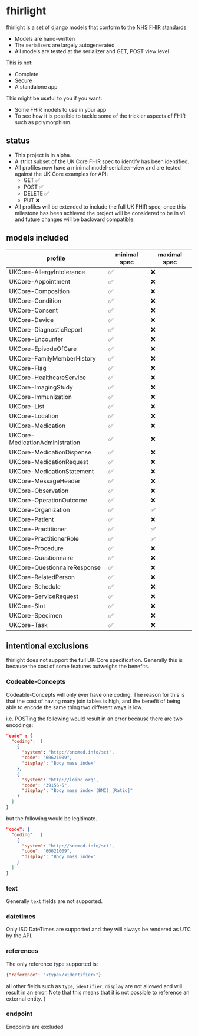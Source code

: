 # fhirlight

fhirlight is a set of django models that conform to the [NHS FHIR standards](https://simplifier.net/guide/uk-core-implementation-guide-stu3-sequence?version=1.7.0)

* Models are hand-written
* The serializers are largely autogenerated
* All models are tested at the serializer and GET, POST view level

This is not:

* Complete
* Secure
* A standalone app

This might be useful to you if you want:

* Some FHIR models to use in your app
* To see how it is possible to tackle some of the trickier aspects of FHIR such as polymorphism.

## status

* This project is in alpha. 
* A strict subset of the UK Core FHIR spec to identify has been identified.
* All profiles now have a minimal model-serializer-view and are tested against the UK Core examples for API:
  * GET ✅
  * POST ✅
  * DELETE ✅
  * PUT ❌
* All profiles will be extended to include the full UK FHIR spec, once this milestone has been achieved the project will
  be considered to be in v1 and future changes will be backward compatible.

## models included


| profile                         | minimal spec  | maximal spec |
|---------------------------------|---------------|--------------|
| UKCore-AllergyIntolerance       | ✅             | ❌            |
| UKCore-Appointment              | ✅             | ❌            |
| UKCore-Composition              | ✅             | ❌            |
| UKCore-Condition                | ✅             | ❌            |
| UKCore-Consent                  | ✅             | ❌            |
| UKCore-Device                   | ✅             | ❌            |
| UKCore-DiagnosticReport         | ✅             | ❌            |
| UKCore-Encounter                | ✅             | ❌            |
| UKCore-EpisodeOfCare            | ✅             | ❌            |
| UKCore-FamilyMemberHistory      | ✅             | ❌            |
| UKCore-Flag                     | ✅             | ❌            |
| UKCore-HealthcareService        | ✅             | ❌            |
| UKCore-ImagingStudy             | ✅             | ❌            |
| UKCore-Immunization             | ✅             | ❌            |
| UKCore-List                     | ✅             | ❌            |
| UKCore-Location                 | ✅             | ❌            |
| UKCore-Medication               | ✅             | ❌            |
| UKCore-MedicationAdministration | ✅             | ❌            |
| UKCore-MedicationDispense       | ✅             | ❌            |
| UKCore-MedicationRequest        | ✅             | ❌            |
| UKCore-MedicationStatement      | ✅             | ❌            |
| UKCore-MessageHeader            | ✅             | ❌            |
| UKCore-Observation              | ✅             | ❌            |
| UKCore-OperationOutcome         | ✅             | ❌            |
| UKCore-Organization             | ✅             | ✅            |
| UKCore-Patient                  | ✅             | ❌            |
| UKCore-Practitioner             | ✅             | ✅            |
| UKCore-PractitionerRole         | ✅             | ✅            |
| UKCore-Procedure                | ✅             | ❌            |
| UKCore-Questionnaire            | ✅             | ❌            |
| UKCore-QuestionnaireResponse    | ✅             | ❌            |
| UKCore-RelatedPerson            | ✅             | ❌            |
| UKCore-Schedule                 | ✅             | ❌            |
| UKCore-ServiceRequest           | ✅             | ❌            |
| UKCore-Slot                     | ✅             | ❌            |
| UKCore-Specimen                 | ✅             | ❌            |
| UKCore-Task                     | ✅             | ❌            |


## intentional exclusions
fhirlight does not support the full UK-Core specification. Generally this is because the cost of some features outweighs
the benefits.

### Codeable-Concepts
Codeable-Concepts will only ever have one coding. The reason for this is that the cost of having many join
tables is high, and the benefit of being able to encode the same thing two different ways is low.

i.e. POSTing the following would result in an error because there are two encodings:
```json
"code" : {
  "coding":  [
    {
      "system": "http://snomed.info/sct",
      "code": "60621009",
      "display": "Body mass index"
    },
    {
      "system": "http://loinc.org",
      "code": "39156-5",
      "display": "Body mass index (BMI) [Ratio]"
    }
  ]
}
```

but the following would be legitimate.
```json
"code": {
  "coding":  [
    {
      "system": "http://snomed.info/sct",
      "code": "60621009",
      "display": "Body mass index"
    }
  ]
}
```

### text
Generally `text` fields are not supported.

### datetimes
Only ISO DateTimes are supported and they will always be rendered as UTC by the API. 

### references
The only reference type supported is:
```json
{"reference": "<type>/<identifier>"}
```
all other fields such as `type`, `identifier`, `display` are not allowed and will result in an error. Note that this 
means that it is not possible to reference an external entity.
)


### endpoint

Endpoints are excluded
